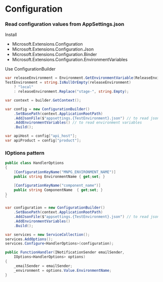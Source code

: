 # Configuration

### Read configuration values from AppSettings.json

Install

* Microsoft.Extensions.Configuration
* Microsoft.Extensions.Configuration.Json
* Microsoft.Extensions.Configuration.Binder
* Microsoft.Extensions.Configuration.EnvironmentVariables


Use ConfigurationBuilder

```csharp
var releaseEnvironment = Environment.GetEnvironmentVariable(ReleaseEnvironmentName);
TestEnvironment = string.IsNullOrEmpty(releaseEnvironment)
    ? "local"
    : releaseEnvironment.Replace("stage-", string.Empty);

var context = builder.GetContext();

var config = new ConfigurationBuilder()
    .SetBasePath(context.ApplicationRootPath)
    .AddJsonFile($"appsettings.{TestEnvironment}.json") // to read json file
    .AddEnvironmentVariables() // to read environment variables
    .Build();

var apiHost = config["api_host"];
var apiProduct = config["product"];
```

### IOptions pattern

```csharp
public class HandlerOptions
{
    [ConfigurationKeyName("MNPG_ENVIRONMENT_NAME")]
    public string EnvironmentName { get;set; } 

    [ConfigurationKeyName("component_name")]
    public string ComponentName  { get;set; }
}
`
```

```csharp
var configuration = new ConfigurationBuilder()
    .SetBasePath(context.ApplicationRootPath)
    .AddJsonFile($"appsettings.{TestEnvironment}.json") // to read json file
    .AddEnvironmentVariables()
    .Build();

var services = new ServiceCollection();
services.AddOptions();
services.Configure<HandlerOptions>(configuration);
```

```csharp
public FunctionHandler(INotificationSender emailSender, 
    IOptions<HandlerOptions> options)
{
    _emailSender = emailSender;
    _environment = options.Value.EnvironmentName;
}

```
